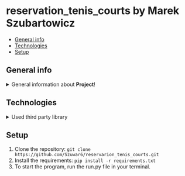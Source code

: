 # reservation_tenis_courts by Marek Szubartowicz
* [General info](#general-info)
* [Technologies](#technologies)
* [Setup](#setup)

## General info
<details>
<summary>General information about <b>Project</b>!</summary>
This is a simple REPL program that allows user to make a reservation for a tennis court
</details>

## Technologies
<details>
<summary>Used third party library</summary>
<ul>
<li>Pytest - I used the pytest module to run unit tests for our program.</li>
</ul>
</details>

## Setup
1. Clone the repository:
```git clone https://github.com/Szuwar6/reservarion_tenis_courts.git```
2. Install the requirements:
```pip install -r requirements.txt```
3. To start the program, run the run.py file in your terminal.
